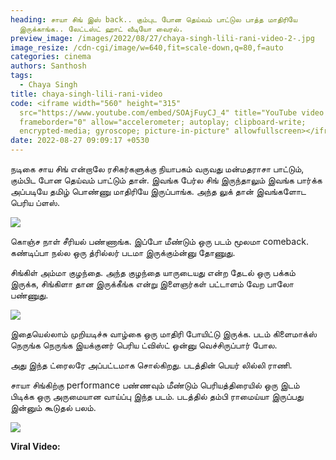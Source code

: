 ```yaml
---
heading: சாயா சிங் இஸ் back.. கும்புட போன தெய்வம் பாட்டுல பாத்த மாதிரியே
  இருக்காங்க.. லேட்டஸ்ட் ஹாட் வீடியோ வைரல்.
preview_image: /images/2022/08/27/chaya-singh-lili-rani-video-2-.jpg
image_resize: /cdn-cgi/image/w=640,fit=scale-down,q=80,f=auto
categories: cinema
authors: Santhosh
tags:
  - Chaya Singh
title: chaya-singh-lili-rani-video
code: <iframe width="560" height="315"
  src="https://www.youtube.com/embed/SOAjFuyCJ_4" title="YouTube video player"
  frameborder="0" allow="accelerometer; autoplay; clipboard-write;
  encrypted-media; gyroscope; picture-in-picture" allowfullscreen></iframe>
date: 2022-08-27 09:09:17 +0530
---
```



நடிகை சாய சிங் என்றாலே ரசிகர்களுக்கு நியாபகம் வருவது மன்மதராசா பாட்டும், கும்பிட போன தெய்வம் பாட்டும் தான். இவங்க பேர்ல சிங் இருந்தாலும் இவங்க பார்க்க அப்படியே தமிழ் பொண்ணு மாதிரியே இருப்பாங்க. அந்த லுக் தான் இவங்களோட பெரிய ப்ளஸ்.

![](/images/2022/08/27/chaya-singh-lili-rani-video.jpg)

கொஞ்ச நாள் சீரியல் பண்ணாங்க. இப்போ மீண்டும் ஒரு படம் மூலமா comeback. கண்டிப்பா நல்ல ஒரு த்ரில்லர் படமா இருக்கும்ன்னு தோணுது.

சிங்கிள் அம்மா குழந்தை. அந்த குழந்தை யாருடையது என்ற தேடல் ஒரு பக்கம் இருக்க, சிங்கிளா தான இருக்கீங்க என்று இளைஞர்கள் பட்டாளம் வேற பாலோ பண்ணுது.

![](/images/2022/08/27/lilli-rani-video-viral.jpg)

இதையெல்லாம் முறியடிச்சு வாழ்கை ஒரு மாதிரி போயிட்டு இருக்க. படம் கிளைமாக்ஸ் நெருங்க நெருங்க இயக்குனர் பெரிய ட்விஸ்ட் ஒன்னு வெச்சிருப்பார் போல.

அது இந்த ட்ரைலரே அப்பட்டமாக சொல்கிறது. படத்தின் பெயர் லில்லி ராணி.

சாயா சிங்கிற்கு performance பண்ணவும் மீண்டும் பெரியத்திரையில் ஒரு இடம் பிடிக்க ஒரு அருமையான வாய்ப்பு  இந்த படம். படத்தில்  தம்பி ராமைய்யா இருப்பது இன்னும் கூடுதல் பலம்.

![](/images/2022/08/27/lilli-rani-video-viral-1.jpg)

**Viral Video:**